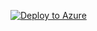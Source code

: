 [![Deploy to Azure](https://aka.ms/deploytoazurebutton)](https://portal.azure.com/#create/Microsoft.Template/uri/https%3A%2F%2Fraw.githubusercontent.com%2Fwilfriedwoivre%2Faction-deploy-azure-button-tests%2Fmaster%2F%2Fgithub%2Fworkspace%2Ftest%2FC%2F98%2Fazuredeploy.json)
